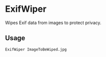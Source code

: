 # ExifWiper
Wipes Exif data from images to protect privacy.

## Usage
```
ExifWiper ImageToBeWiped.jpg
```
